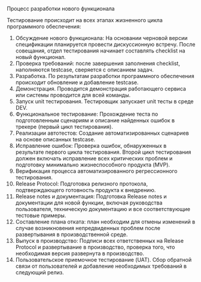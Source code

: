 Процесс разработки нового функционала

Тестирование происходит на всех этапах жизненного цикла программного обеспечения:
1. Обсуждение нового функционала: На основании черновой версии спецификации планируется провести дискуссионную встречу. 
   После совещания, отдел тестирования начинает составлять checklist на новый функционал.
2. Проверка требований: после завершения заполнения checklist, наполняются testcase, сверяется с описанием задач.
3. Разработка. По результатам разработки программного обеспечения происходит обновление и добавление testcase.
4. Демонстрация. Проводится демонстрация работающего сервиса или системы проводится для всей команды. 
5. Запуск unit тестирования. Тестировщик запускает unit тесты в среде DEV.
6. Функциональное тестирование: Прохождение теста по подготовленным сценариям и описание найденных ошибок в трекере (первый цикл тестирования).
7. Реализации автотестов: Создание автоматизированных сценариев на основе описанных testcase.
8. Исправление ошибок: Проверка ошибок, обнаруженных в результате первого цикла тестирования. 
   Второй цикл тестирования должен включать исправление всех критических проблем и подготовку минимально жизнеспособного продукта (MVP).
9. Верификация процесса автоматизированного регрессионного тестирования.
10. Release Protocol: Подготовка релизного протокола, подтверждающего готовность продукта к внедрению.
11. Release notes и документация: Подготовка Release notes и документации для новой функции, включая руководства пользователя, техническую документацию и все соответствующие тестовые примеры.
12. Составление плана отката: план необходим для отмены изменений в случае возникновения непредвиденных проблем после развертывания в производственной среде.
13. Выпуск в производство: Подписи всех ответственных на Release Protocol и развертывание в производство, проверка того, что необходимая версия развернута в производство.
14. Пользовательское приемочное тестирование (UAT). Сбор обратной связи от пользователей и добавление необходимых требований в следующий релиз.